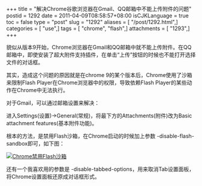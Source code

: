 +++
title = "解决Chrome谷歌浏览器在Gmail、QQ邮箱中不能上传附件的问题"
postid = 1292
date = 2011-04-09T08:58:57+08:00
isCJKLanguage = true
toc = false
type = "post"
slug = "1292"
aliases = [ "/post/1292.html",]
categories = [ "use",]
tags = [ "chrome", "flash",]
attachments = [ "1293",]
+++


貌似从版本9开始，Chrome浏览器在Gmail和QQ邮箱中就不能上传附件。在QQ邮箱中，即使安装了超大附件支持插件，在单击“上传”按钮的时候也不能打开选择文件的对话框。

其实，造成这个问题的原因就是在chrome
9的某个版本后，Chrome使用了沙箱来限制Flash
Player在Chrome浏览器中的权限，导致依赖Flash
Player的某些动作在Chrome中无法执行。

对于Gmail，可以通过邮箱设置来解决：

进入Settings(设置)-\>General(常规)，将最下方的Attachments(附件)改为Basic
attachment features(基本附件功能)。

根本的方法，是禁用Flash沙箱，在Chrome启动的时候加上参数 -disable-flash-sandbox即可，如下图：

[![Chrome禁用Flash沙箱](/uploads/2011/04/chrome_disable_flash_sandbox.png "Chrome禁用Flash沙箱")](/uploads/2011/04/chrome_disable_flash_sandbox.png)

还有一个我喜欢用的参数是 -disable-tabbed-options，用来取消Tab设置面板，将Chrome设置面板还原成对话框形式。

